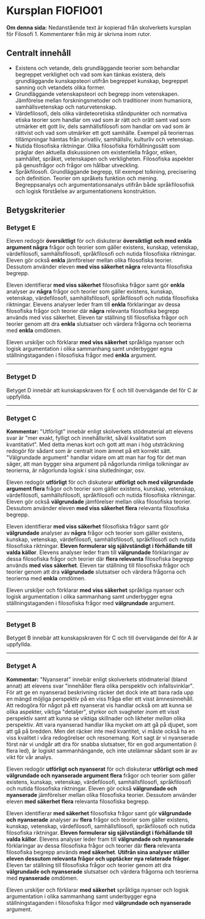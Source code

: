 # Kursplan FIOFIO01

**Om denna sida:** Nedanstående text är kopierad från skolverkets kursplan för Filosofi 1. Kommentarer från mig är skrivna inom rutor.

## Centralt innehåll

- Existens och vetande, dels grundläggande teorier som behandlar begreppet verklighet och vad som kan tänkas existera, dels grundläggande kunskapsteori utifrån begreppet kunskap, begreppet sanning och vetandets olika former.
- Grundläggande vetenskapsteori och begrepp inom vetenskapen. Jämförelse mellan forskningsmetoder och traditioner inom humaniora, samhällsvetenskap och naturvetenskap.
- Värdefilosofi, dels olika värdeteoretiska ståndpunkter och normativa etiska teorier som handlar om vad som är rätt och orätt samt vad som utmärker ett gott liv, dels samhällsfilosofi som handlar om vad som är rättvist och vad som utmärker ett gott samhälle. Exempel på teoriernas tillämpningar hämtas från privatliv, samhällsliv, kulturliv och vetenskap.
- Nutida filosofiska riktningar. Olika filosofiska förhållningssätt som präglar den aktuella diskussionen om existentiella frågor, etiken, samhället, språket, vetenskapen och verkligheten. Filosofiska aspekter på genusfrågor och frågor om hållbar utveckling.
- Språkfilosofi. Grundläggande begrepp, till exempel tolkning, precisering och definition. Teorier om språkets funktion och mening. Begreppsanalys och argumentationsanalys utifrån både språkfilosofisk och logisk förståelse av argumentationens konstruktion.

## Betygskriterier

### Betyget E

Eleven redogör **översiktligt** för och diskuterar **översiktligt och med enkla argument några** frågor och teorier som gäller existens, kunskap, vetenskap, värdefilosofi, samhällsfilosofi, språkfilosofi och nutida filosofiska riktningar. Eleven gör också **enkla** jämförelser mellan olika filosofiska teorier. Dessutom använder eleven **med viss säkerhet några** relevanta filosofiska begrepp.

Eleven identifierar **med viss säkerhet** filosofiska frågor samt gör **enkla** analyser av **några** frågor och teorier som gäller existens, kunskap, vetenskap, värdefilosofi, samhällsfilosofi, språkfilosofi och nutida filosofiska riktningar. Elevens analyser leder fram till **enkla** förklaringar av dessa filosofiska frågor och teorier där **några** relevanta filosofiska begrepp används med viss säkerhet. Eleven tar ställning till filosofiska frågor och teorier genom att dra **enkla** slutsatser och värdera frågorna och teorierna med **enkla** omdömen.

Eleven urskiljer och förklarar **med viss säkerhet** språkliga nyanser och logisk argumentation i olika sammanhang samt underbygger egna ställningstaganden i filosofiska frågor med **enkla** argument.

***

### Betyget D

Betyget D innebär att kunskapskraven för E och till övervägande del för C är uppfyllda.

***

### Betyget C

**Kommentar:** "Utförligt" innebär enligt skolverkets stödmaterial att elevens svar är "mer exakt, fylligt och innehållsrikt, såväl kvalitativt som kvantitativt". Med detta menas kort och gott att man i hög utsträckning redogör för sådant som är centralt inom ämnet på ett korrekt sätt. "Välgrundade argument" handlar vidare om att man har fog för det man säger, att man bygger sina argument på någorlunda rimliga tolkningar av teorierna, är någorlunda logisk i sina slutledningar, osv. 

Eleven redogör **utförligt** för och diskuterar **utförligt och med välgrundade argument flera** frågor och teorier som gäller existens, kunskap, vetenskap, värdefilosofi, samhällsfilosofi, språkfilosofi och nutida filosofiska riktningar. Eleven gör också **välgrundade** jämförelser mellan olika filosofiska teorier. Dessutom använder eleven **med viss säkerhet flera** relevanta filosofiska begrepp.

Eleven identifierar **med viss säkerhet** filosofiska frågor samt gör **välgrundade** analyser av **några** frågor och teorier som gäller existens, kunskap, vetenskap, värdefilosofi, samhällsfilosofi, språkfilosofi och nutida filosofiska riktningar. **Eleven formulerar sig självständigt i förhållande till valda källor**. Elevens analyser leder fram till **välgrundade** förklaringar av dessa filosofiska frågor och teorier där **flera relevanta** filosofiska begrepp används **med viss säkerhet**. Eleven tar ställning till filosofiska frågor och teorier genom att dra **välgrundade** slutsatser och värdera frågorna och teorierna med **enkla** omdömen.

Eleven urskiljer och förklarar **med viss säkerhet** språkliga nyanser och logisk argumentation i olika sammanhang samt underbygger egna ställningstaganden i filosofiska frågor med **välgrundade** argument.

***

### Betyget B

Betyget B innebär att kunskapskraven för C och till övervägande del för A är uppfyllda.

***

### Betyget A

**Kommentar:** "Nyanserat" innebär enligt skolverkets stödmaterial (bland annat) att elevens svar "innehåller flera olika perspektiv och infallsvinklar". För att ge en nyanserad beskrivning räcker det dock inte att bara rada upp en mängd möjliga perspektiv på en viss fråga eller ett visst ämnesinnehåll. Att redogöra för något på ett nyanserat vis handlar också om att kunna se olika aspekter, viktiga "detaljer", styrkor och svagheter _inom_ ett visst perspektiv samt att kunna se viktiga skillnader och likheter _mellan_ olika perspektiv. Att vara nyanserad handlar lika mycket om att gå på djupet, som att gå på bredden. Men det räcker inte med kvantitet, vi måste också ha en viss kvalitet i våra redogörelser och resonemang. Kort sagt är vi nyanserade först när vi undgår att dra för snabba slutsatser, för en god argumentation (i flera led), är logiskt sammanhängande, och inte utelämnar sådant som är av vikt för vår analys.

Eleven redogör **utförligt och nyanserat** för och diskuterar **utförligt och med välgrundade och nyanserade argument flera** frågor och teorier som gäller existens, kunskap, vetenskap, värdefilosofi, samhällsfilosofi, språkfilosofi och nutida filosofiska riktningar. Eleven gör också **välgrundade och nyanserade** jämförelser mellan olika filosofiska teorier. Dessutom använder eleven **med säkerhet flera** relevanta filosofiska begrepp.

Eleven identifierar **med säkerhet** filosofiska frågor samt gör **välgrundade och nyanserade** analyser av **flera** frågor och teorier som gäller existens, kunskap, vetenskap, värdefilosofi, samhällsfilosofi, språkfilosofi och nutida filosofiska riktningar. **Eleven formulerar sig självständigt i förhållande till valda källor**. Elevens analyser leder fram till **välgrundade och nyanserade** förklaringar av dessa filosofiska frågor och teorier där **flera** relevanta filosofiska begrepp används **med säkerhet**. **Utifrån sina analyser ställer eleven dessutom relevanta frågor och upptäcker nya relaterade frågor**. Eleven tar ställning till filosofiska frågor och teorier genom att dra **välgrundade och nyanserade** slutsatser och värdera frågorna och teorierna med **nyanserade** omdömen.

Eleven urskiljer och förklarar **med säkerhet** språkliga nyanser och logisk argumentation i olika sammanhang samt underbygger egna ställningstaganden i filosofiska frågor med **välgrundade och nyanserade** argument.

